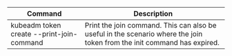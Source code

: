 |Command|Description|
|----|----|
|kubeadm token create --print-join-command|Print the join command. This can also be useful in the scenario where the join token from the init command has expired.|
